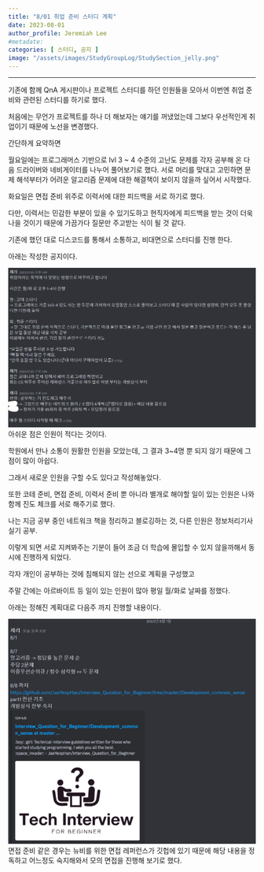 ```yaml
---
title: "8/01 취업 준비 스터디 계획"
date: 2023-08-01
author_profile: Jeremiah Lee
#metadate:
categories: [ 스터디, 공지 ]
image: "/assets/images/StudyGroupLog/StudySection_jelly.png"
---
```

***

기존에 함께 QnA 게시판이나 프로젝트 스터디를 하던 인원들을 모아서 이번엔 취업 준비와 관련된 스터디를 하기로 했다.

처음에는 무언가 프로젝트를  하나 더 해보자는 얘기를 꺼냈었는데 그보다 우선적인게 취업이기 때문에 노선을 변경했다.


간단하게 요약하면

월요일에는 프로그래머스 기반으로 lvl 3 ~ 4 수준의 고난도 문제를 각자 공부해 온 다음 드라이버와 네비게이터를 나누어 풀어보기로 했다. 서로 머리를 맞대고 고민하면 문제 해석부터가 어려운 알고리즘 문제에 대한 해결책이 보이지 않을까 싶어서 시작했다.

화요일은 면접 준비 위주로 이력서에 대한 피드백을 서로 하기로 했다.

다만, 이력서는 민감한 부분이 있을 수 있기도하고 현직자에게 피드백을 받는 것이 더욱 나을 것이기 때문에 가끔가다 질문만 주고받는 식이 될 것 같다.


기존에 했던 대로 디스코드를 통해서 소통하고, 비대면으로 스터디를 진행 한다.

아래는 작성한 공지이다.

![](/assets/images/StudyGroupLog/08-02_studylog1.png)
아쉬운 점은 인원이 적다는 것이다.

학원에서 만나 소통이 원활한 인원을 모았는데, 그 결과 3~4명 뿐 되지 않기 때문에 그 점이 많이 아쉽다.

그래서 새로운 인원을 구할 수도 있다고 작성해놓았다.


또한 코테 준비, 면접 준비, 이력서 준비 뿐 아니라 별개로 해야할 일이 있는 인원은 나와 함께 진도 체크를 서로 해주기로 했다.

나는 지금 공부 중인 네트워크 책을 정리하고 블로깅하는 것, 다른 인원은 정보처리기사 실기 공부.

이렇게 되면 서로 지켜봐주는 기분이 들어 조금 더 학습에 몰입할 수 있지 않을까해서 동시에 진행하게 되었다.


각자 개인이 공부하는 것에 침해되지 않는 선으로 계획을 구성했고

주말 간에는 아르바이트 등 일이 있는 인원이 많아 평일 월/화로 날짜를 정했다.


아래는 정해진 계획대로 다음주 까지 진행할 내용이다.

![](/assets/images/StudyGroupLog/08-02_studylog2.png)
면접 준비 같은 경우는 뉴비를 위한 면접 레퍼런스가 깃헙에 있기 때문에 해당 내용을 정독하고 어느정도 숙지해와서 모의 면접을 진행해 보기로 했다.